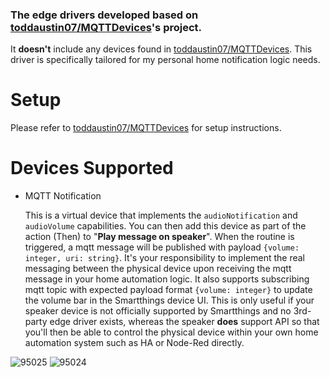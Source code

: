 ### The edge drivers developed based on [toddaustin07/MQTTDevices](https://github.com/toddaustin07/MQTTDevices)'s project.

It **doesn't** include any devices found in [toddaustin07/MQTTDevices](https://github.com/toddaustin07/MQTTDevices). This driver is specifically tailored for my personal home notification logic needs.

# Setup
Please refer to [toddaustin07/MQTTDevices](https://github.com/toddaustin07/MQTTDevices) for setup instructions.

# Devices Supported
- MQTT Notification

  This is a virtual device that implements the ```audioNotification``` and ```audioVolume``` capabilities. You can then add this device as part of the action (Then) to "**Play message on speaker**". When the routine is triggered, a mqtt message will be published with payload ```{volume: integer, uri: string}```. It's your responsibility to implement the real messaging between the physical device upon receiving the mqtt message in your home automation logic. It also supports subscribing mqtt topic with expected payload format ```{volume: integer}``` to update the volume bar in the Smartthings device UI. This is only useful if your speaker device is not officially supported by Smartthings and no 3rd-party edge driver exists, whereas the speaker **does** support API so that you'll then be able to control the physical device within your own home automation system such as HA or Node-Red directly.
  

![95025](https://github.com/yschen5812/MQTTDevices/assets/18079412/5c29179f-5b57-4a82-be25-a02169611a12)
![95024](https://github.com/yschen5812/MQTTDevices/assets/18079412/4098e9c6-fc48-4c1e-a5c9-2391db3cbbf6)
